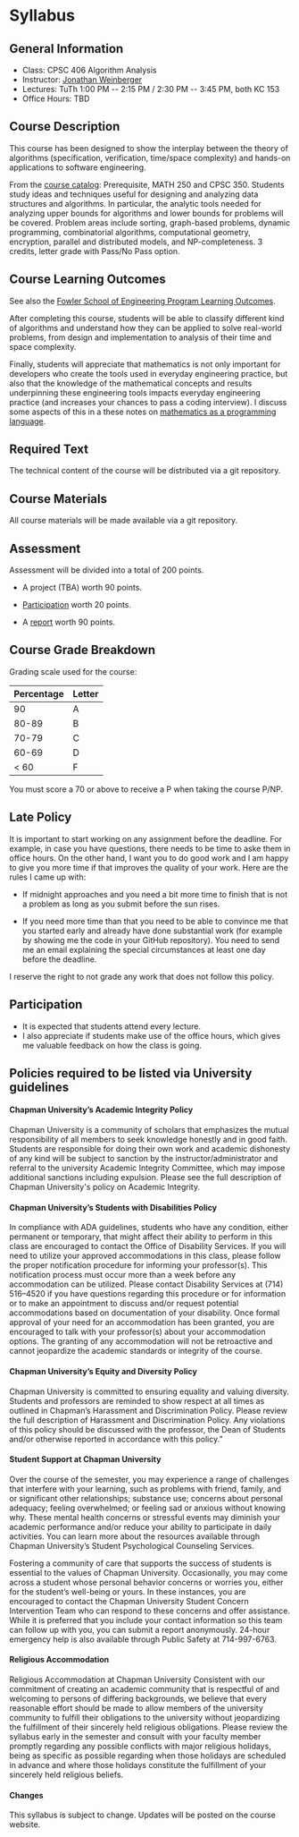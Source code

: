 # Syllabus

## General Information
- Class: CPSC 406 Algorithm Analysis 
- Instructor: [Jonathan Weinberger](https://sites.google.com/view/jonathanweinberger)  
- Lectures: TuTh 1:00 PM -- 2:15 PM / 2:30 PM -- 3:45 PM, both KC 153
- Office Hours: TBD

## Course Description 

This course has been designed to show the interplay between the theory of algorithms (specification, verification, time/space complexity) and hands-on applications to software engineering.

From the [course catalog](https://catalog.chapman.edu/): Prerequisite, MATH 250 and CPSC 350. Students study ideas and techniques useful for designing and analyzing data structures and algorithms. In particular, the analytic tools needed for analyzing upper bounds for algorithms and lower bounds for problems will be covered. Problem areas include sorting, graph-based problems, dynamic programming, combinatorial algorithms, computational geometry, encryption, parallel and distributed models, and NP-completeness. 3 credits, letter grade with Pass/No Pass option.

## Course Learning Outcomes

See also the [Fowler School of Engineering Program Learning Outcomes](https://docs.google.com/document/d/1OESCtPUolnWFV_qRFuRzNrzxmUtYr5H-dFaYVmPUKY0/edit?usp=sharing).

After completing this course, students will be able to classify different kind of algorithms and understand how they can be applied to solve real-world problems, from design and implementation to analysis of their time and space complexity.

Finally, students will appreciate that mathematics is not only important for developers who create the tools used in everyday engineering practice, but also that the knowledge of the mathematical concepts and results underpinning these engineering tools impacts everyday engineering practice (and increases your chances to pass a coding interview). I discuss some aspects of this in a these notes on [mathematics as a programming language](https://hackmd.io/s/ByGLTvFDE).

## Required Text

The technical content of the course will be distributed via a git repository. 

## Course Materials 

All course materials will be made available via a git repository.

## Assessment

Assessment will be divided into a total of 200 points.

- A project (TBA) worth 90 points.

- [Participation](participation.md) worth 20 points.

- A [report](report.md) worth 90 points.

## Course Grade Breakdown

Grading scale used for the course:

| Percentage | Letter |
|---|---|
| 90 |	A |
| 80-89 | 	B |
| 70-79	| C |
| 60-69	| D |
| < 60 |	F |

You must score a 70 or above to receive a P when taking the course P/NP.

## Late Policy

It is important to start working on any assignment before the deadline. For example, in case you have questions, there needs to be time to aske them in office hours. On the other hand, I want you to do good work and I am happy to give you more time if that improves the quality of your work. Here are the rules I came up with:

- If midnight approaches and you need a bit more time to finish that is not a problem as long as you submit before the sun rises.

- If you need more time than that you need to be able to convince me that you started early and already have done substantial work (for example by showing me the code in your GitHub repository). You need to send me an email explaining the special circumstances at least one day before the deadline.

I reserve the right to not grade any work that does not follow this policy.

## Participation

- It is expected that students attend every lecture. 
- I also appreciate if students make use of the office hours, which gives me valuable feedback on how the class is going.

## Policies required to be listed via University guidelines

#### Chapman University’s Academic Integrity Policy

Chapman University is a community of scholars that emphasizes the mutual responsibility of all members to seek knowledge honestly and in good faith.  Students are responsible for doing their own work and academic dishonesty of any kind will be subject to sanction by the instructor/administrator and referral to the university Academic Integrity Committee, which may impose additional sanctions including expulsion.  Please see the full description of Chapman University's policy on Academic Integrity.

#### Chapman University’s Students with Disabilities Policy

In compliance with ADA guidelines, students who have any condition, either permanent or temporary, that might affect their ability to perform in this class are encouraged to contact the Office of Disability Services.  If you will need to utilize your approved accommodations in this class, please follow the proper notification procedure for informing your professor(s).  This notification process must occur more than a week before any accommodation can be utilized.  Please contact Disability Services at (714) 516–4520 if you have questions regarding this procedure or for information or to make an appointment to discuss and/or request potential accommodations based on documentation of your disability.  Once formal approval of your need for an accommodation has been granted, you are encouraged to talk with your professor(s) about your accommodation options.  The granting of any accommodation will not be retroactive and cannot jeopardize the academic standards or integrity of the course.

#### Chapman University’s Equity and Diversity Policy

Chapman University is committed to ensuring equality and valuing diversity.  Students and professors are reminded to show respect at all times as outlined in Chapman’s Harassment and Discrimination Policy.  Please review the full description of Harassment and Discrimination Policy. Any violations of this policy should be discussed with the professor, the Dean of Students and/or otherwise reported in accordance with this policy.”

#### Student Support at Chapman University

Over the course of the semester, you may experience a range of challenges that interfere with your learning, such as problems with friend, family, and or significant other relationships; substance use; concerns about personal adequacy; feeling overwhelmed; or feeling sad or anxious without knowing why.  These mental health concerns or stressful events may diminish your academic performance and/or reduce your ability to participate in daily activities.  You can learn more about the resources available through Chapman University’s Student Psychological Counseling Services.

Fostering a community of care that supports the success of students is essential to the values of Chapman University.  Occasionally, you may come across a student whose personal behavior concerns or worries you, either for the student’s well-being or yours.  In these instances, you are encouraged to contact the Chapman University Student Concern Intervention Team who can respond to these concerns and offer assistance. While it is preferred that you include your contact information so this team can follow up with you, you can submit a report anonymously.  24-hour emergency help is also available through Public Safety at 714-997-6763.

#### Religious Accommodation

Religious Accommodation at Chapman University Consistent with our commitment of creating an academic community that is respectful of and welcoming to persons of differing backgrounds, we believe that every reasonable effort should be made to allow members of the university community to fulfill their obligations to the university without jeopardizing the fulfillment of their sincerely held religious obligations. Please review the syllabus early in the semester and consult with your faculty member promptly regarding any possible conflicts with major religious holidays, being as specific as possible regarding when those holidays are scheduled in advance and where those holidays constitute the fulfillment of your sincerely held religious beliefs.

#### Changes
This syllabus is subject to change. Updates will be posted on the course website.
